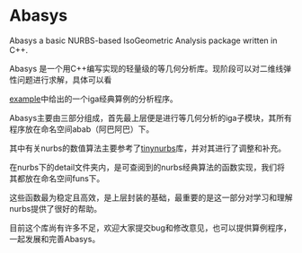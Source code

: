 # Abasys

Abasys a basic NURBS-based IsoGeometric Analysis package written in C++.


Abasys 是一个用C++编写实现的轻量级的等几何分析库。现阶段可以对二维线弹性问题进行求解，具体可以看

[example](./example/SPSheetCircHole.cpp)中给出的一个iga经典算例的分析程序。

Abasys主要由三部分组成，首先最上层便是进行等几何分析的iga子模块，其所有程序放在命名空间abab（阿巴阿巴）下。

其中有关nurbs的数值算法主要参考了[tinynurbs](https://github.com/pradeep-pyro/tinynurbs)库，并对其进行了调整和补充。

在nurbs下的detail文件夹内，是可查阅到的nurbs经典算法的函数实现，我们将其都放在命名空间funs下。

这些函数最为稳定且高效，是上层封装的基础，最重要的是这一部分对学习和理解nurbs提供了很好的帮助。

目前这个库尚有许多不足，欢迎大家提交bug和修改意见，也可以提供算例程序，一起发展和完善Abasys。


